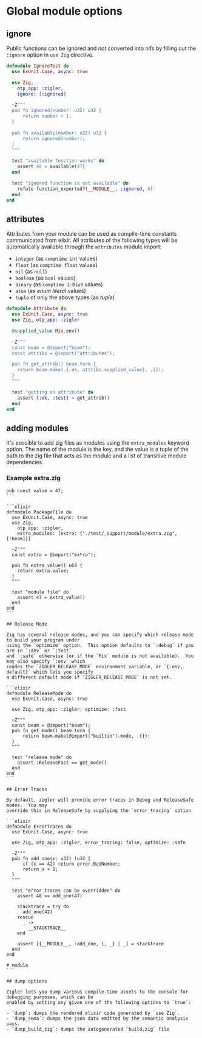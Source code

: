 # Global module options

## ignore

Public functions can be ignored and *not* converted into nifs by filling out the `:ignore` option in
`use Zig` directive.

```elixir
defmodule IgnoreTest do
  use ExUnit.Case, async: true

  use Zig, 
    otp_app: :zigler,
    ignore: [:ignored]

  ~Z"""
  pub fn ignored(number: u32) u32 {
      return number + 1;
  }

  pub fn available(number: u32) u32 {
      return ignored(number);
  }
  """

  test "available function works" do
    assert 48 = available(47)
  end

  test "ignored function is not available" do
    refute function_exported?(__MODULE__, :ignored, 0)
  end
end
```

## attributes

Attributes from your module can be used as compile-time constants communicated from elixir. All
attributes of the following types will be automatically available through the `attributes` module
import:

- `integer` (as `comptime int` values)
- `float` (as `comptime float` values)
- `nil` (as `null`)
- `boolean` (as `bool` values)
- `binary` (as `comptime [:0]u8` values)
- `atom` (as *enum literal* values)
- `tuple` of only the above types (as *tuple*)

```elixir
defmodule Attribute do
  use ExUnit.Case, async: true
  use Zig, otp_app: :zigler

  @supplied_value Mix.env()

  ~Z"""
  const beam = @import("beam");
  const attribs = @import("attributes");

  pub fn get_attrib() beam.term {
    return beam.make(.{.ok, attribs.supplied_value}, .{});
  }
  """

  test "getting an attribute" do
    assert {:ok, :test} = get_attrib()
  end
end
```

## adding modules

It's possible to add zig files as modules using the `extra_modules` keyword option. The name of the
module is the key, and the value is a tuple of the path to the zig file that acts as the module
and a list of transitive module dependencies. 

### Example extra.zig

````zig
pub const value = 47;
```

```elixir
defmodule PackageFile do
  use ExUnit.Case, async: true
  use Zig, 
    otp_app: :zigler,
    extra_modules: [extra: {"./test/_support/module/extra.zig", [:beam]}]

  ~Z"""
  const extra = @import("extra");

  pub fn extra_value() u64 {
    return extra.value;
  }
  """

  test "module file" do
    assert 47 = extra_value()
  end
end
```

## Release Mode

Zig has several release modes, and you can specify which release mode to build your program under
using the `optimize` option.  This option defaults to `:debug` if you are in `:dev` or `:test`
and `:safe` otherwise (or if the `Mix` module is not available).  You may also specify `:env` which
reades the `ZIGLER_RELEASE_MODE` environment variable, or `{:env, default}` which lets you specify
a different default mode if `ZIGLER_RELEASE_MODE` is not set.

```elixir
defmodule ReleaseMode do
  use ExUnit.Case, async: true

  use Zig, otp_app: :zigler, optimize: :fast

  ~Z"""
  const beam = @import("beam");
  pub fn get_mode() beam.term {
      return beam.make(@import("builtin").mode, .{});
  }
  """

  test "release mode" do
    assert :ReleaseFast == get_mode()
  end
end
```

## Error Traces

By default, zigler will provide error traces in Debug and ReleaseSafe modes.  You may
override this in ReleaseSafe by supplying the `error_tracing` option

```elixir
defmodule ErrorTraces do
  use ExUnit.Case, async: true

  use Zig, otp_app: :zigler, error_tracing: false, optimize: :safe

  ~Z"""
  pub fn add_one(x: u32) !u32 {
      if (x == 42) return error.BadNumber;
      return x + 1;
  }
  """

  test "error traces can be overridden" do
    assert 48 == add_one(47)

    stacktrace = try do
      add_one(42)
    rescue
      _ ->
        __STACKTRACE__
    end

    assert [{__MODULE__, :add_one, 1, _} | _] = stacktrace
  end
end

# module
```

## dump options

Zigler lets you dump various compile-time assets to the console for debugging purposes, which can be
enabled by setting any given one of the following options to `true`:

- `dump`: dumps the rendered elixir code generated by `use Zig`.
- `dump_sema`: dumps the json data emitted by the semantic analysis pass.
- `dump_build_zig`: dumps the autogenerated `build.zig` file
